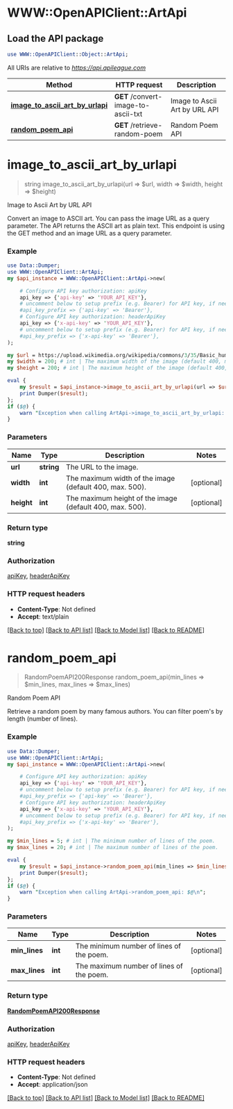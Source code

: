 # WWW::OpenAPIClient::ArtApi

## Load the API package
```perl
use WWW::OpenAPIClient::Object::ArtApi;
```

All URIs are relative to *https://api.apileague.com*

Method | HTTP request | Description
------------- | ------------- | -------------
[**image_to_ascii_art_by_urlapi**](ArtApi.md#image_to_ascii_art_by_urlapi) | **GET** /convert-image-to-ascii-txt | Image to Ascii Art by URL API
[**random_poem_api**](ArtApi.md#random_poem_api) | **GET** /retrieve-random-poem | Random Poem API


# **image_to_ascii_art_by_urlapi**
> string image_to_ascii_art_by_urlapi(url => $url, width => $width, height => $height)

Image to Ascii Art by URL API

Convert an image to ASCII art. You can pass the image URL as a query parameter. The API returns the ASCII art as plain text. This endpoint is using the GET method and an image URL as a query parameter.

### Example
```perl
use Data::Dumper;
use WWW::OpenAPIClient::ArtApi;
my $api_instance = WWW::OpenAPIClient::ArtApi->new(

    # Configure API key authorization: apiKey
    api_key => {'api-key' => 'YOUR_API_KEY'},
    # uncomment below to setup prefix (e.g. Bearer) for API key, if needed
    #api_key_prefix => {'api-key' => 'Bearer'},
    # Configure API key authorization: headerApiKey
    api_key => {'x-api-key' => 'YOUR_API_KEY'},
    # uncomment below to setup prefix (e.g. Bearer) for API key, if needed
    #api_key_prefix => {'x-api-key' => 'Bearer'},
);

my $url = https://upload.wikimedia.org/wikipedia/commons/3/35/Basic_human_drawing.png; # string | The URL to the image.
my $width = 200; # int | The maximum width of the image (default 400, max. 500).
my $height = 200; # int | The maximum height of the image (default 400, max. 500).

eval {
    my $result = $api_instance->image_to_ascii_art_by_urlapi(url => $url, width => $width, height => $height);
    print Dumper($result);
};
if ($@) {
    warn "Exception when calling ArtApi->image_to_ascii_art_by_urlapi: $@\n";
}
```

### Parameters

Name | Type | Description  | Notes
------------- | ------------- | ------------- | -------------
 **url** | **string**| The URL to the image. | 
 **width** | **int**| The maximum width of the image (default 400, max. 500). | [optional] 
 **height** | **int**| The maximum height of the image (default 400, max. 500). | [optional] 

### Return type

**string**

### Authorization

[apiKey](../README.md#apiKey), [headerApiKey](../README.md#headerApiKey)

### HTTP request headers

 - **Content-Type**: Not defined
 - **Accept**: text/plain

[[Back to top]](#) [[Back to API list]](../README.md#documentation-for-api-endpoints) [[Back to Model list]](../README.md#documentation-for-models) [[Back to README]](../README.md)

# **random_poem_api**
> RandomPoemAPI200Response random_poem_api(min_lines => $min_lines, max_lines => $max_lines)

Random Poem API

Retrieve a random poem by many famous authors. You can filter poem's by length (number of lines).

### Example
```perl
use Data::Dumper;
use WWW::OpenAPIClient::ArtApi;
my $api_instance = WWW::OpenAPIClient::ArtApi->new(

    # Configure API key authorization: apiKey
    api_key => {'api-key' => 'YOUR_API_KEY'},
    # uncomment below to setup prefix (e.g. Bearer) for API key, if needed
    #api_key_prefix => {'api-key' => 'Bearer'},
    # Configure API key authorization: headerApiKey
    api_key => {'x-api-key' => 'YOUR_API_KEY'},
    # uncomment below to setup prefix (e.g. Bearer) for API key, if needed
    #api_key_prefix => {'x-api-key' => 'Bearer'},
);

my $min_lines = 5; # int | The minimum number of lines of the poem.
my $max_lines = 20; # int | The maximum number of lines of the poem.

eval {
    my $result = $api_instance->random_poem_api(min_lines => $min_lines, max_lines => $max_lines);
    print Dumper($result);
};
if ($@) {
    warn "Exception when calling ArtApi->random_poem_api: $@\n";
}
```

### Parameters

Name | Type | Description  | Notes
------------- | ------------- | ------------- | -------------
 **min_lines** | **int**| The minimum number of lines of the poem. | [optional] 
 **max_lines** | **int**| The maximum number of lines of the poem. | [optional] 

### Return type

[**RandomPoemAPI200Response**](RandomPoemAPI200Response.md)

### Authorization

[apiKey](../README.md#apiKey), [headerApiKey](../README.md#headerApiKey)

### HTTP request headers

 - **Content-Type**: Not defined
 - **Accept**: application/json

[[Back to top]](#) [[Back to API list]](../README.md#documentation-for-api-endpoints) [[Back to Model list]](../README.md#documentation-for-models) [[Back to README]](../README.md)

